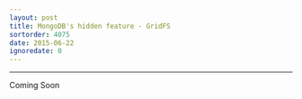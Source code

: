 ```yaml
---
layout: post
title: MongoDB's hidden feature - GridFS
sortorder: 4075
date: 2015-06-22
ignoredate: 0
---
```


****

Coming Soon
